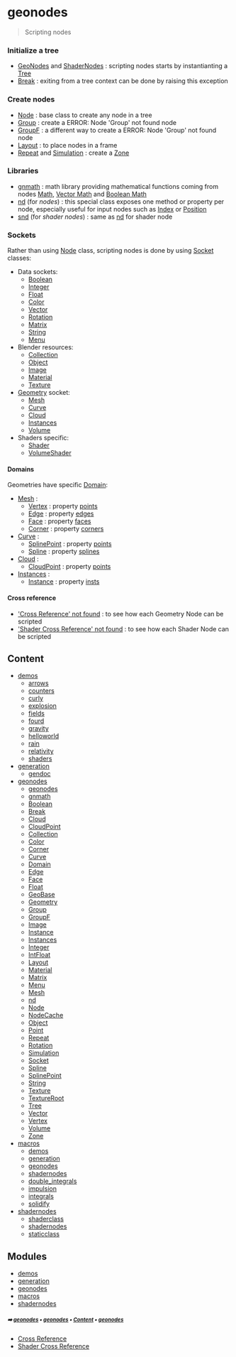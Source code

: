 # geonodes

> Scripting nodes


### Initialize a tree

- [GeoNodes](geono-geono-geonodes.md#geonodes) and [ShaderNodes](macro-shade1-shade1-shadernodes.md#shadernodes) : scripting nodes starts by instantianting a [Tree](geono-tree.md#tree)
- [Break](geono-break.md#break) : exiting from a tree context can be done by raising this exception

### Create nodes

- [Node](geono-node.md#node) : base class to create any node in a tree
- [Group](geono-group.md#group) : create a ERROR: Node 'Group' not found node
- [GroupF](geono-groupf.md#groupf) : a different way to create a ERROR: Node 'Group' not found node
- [Layout](geono-layout.md#layout) : to place nodes in a frame
- [Repeat](geono-repeat.md#repeat) and [Simulation](geono-simulation.md#simulation) : create a [Zone](geono-zone.md#zone)

### Libraries

- [gnmath](geono-gnmat---gnmath.md#gnmath) : math library providing mathematical functions coming from nodes
  [Math](https://docs.blender.org/manual/en/latest/modeling/geometry_nodes/../../editors/texture_node/types/converter/math.html), [Vector Math](https://docs.blender.org/manual/en/latest/modeling/geometry_nodes/utilities/vector/vector_math.html) and [Boolean Math](https://docs.blender.org/manual/en/latest/modeling/geometry_nodes/utilities/math/boolean_math.html)
- [nd](geono-nd.md#nd) (for _nodes_) : this special class exposes one method or property per node,
  especially useful for input nodes such as [Index](https://docs.blender.org/manual/en/latest/modeling/geometry_nodes/geometry/read/input_index.html) or [Position](https://docs.blender.org/manual/en/latest/modeling/geometry_nodes/geometry/read/position.html)
- [snd](macro-shade1-shade1-snd.md#snd) (for _shader nodes_) : same as [nd](geono-nd.md#nd) for shader node

### Sockets

Rather than using [Node](geono-node.md#node) class, scripting nodes is done by using [Socket](geono-socket.md#socket) classes:

- Data sockets:
  - [Boolean](geono-boolean.md#boolean)
  - [Integer](geono-integer.md#integer)
  - [Float](geono-float.md#float)
  - [Color](geono-color.md#color)
  - [Vector](geono-vector.md#vector)
  - [Rotation](geono-rotation.md#rotation)
  - [Matrix](geono-matrix.md#matrix)
  - [String](geono-string.md#string)
  - [Menu](geono-menu.md#menu)
- Blender resources:
  - [Collection](geono-collection.md#collection)
  - [Object](geono-object.md#object)
  - [Image](geono-image.md#image)
  - [Material](geono-material.md#material)
  - [Texture](geono-texture.md#texture)
- [Geometry](geono-geometry.md#geometry) socket:
  - [Mesh](geono-mesh.md#mesh)
  - [Curve](geono-curve.md#curve)
  - [Cloud](geono-cloud.md#cloud)
  - [Instances](geono-instances.md#instances)
  - [Volume](geono-volume.md#volume)
- Shaders specific:
  - [Shader](macro-shade1-shade-shader.md#shader)
  - [VolumeShader](macro-shade1-shade-volumeshader.md#volumeshader)

#### Domains

Geometries have specific [Domain](geono-domain.md#domain):
- [Mesh](geono-mesh.md#mesh) :
  - [Vertex](geono-vertex.md#vertex) : property [points](geono-mesh.md#points)
  - [Edge](geono-edge.md#edge) : property [edges](geono-mesh.md#edges)
  - [Face](geono-face.md#face) : property [faces](geono-mesh.md#faces)
  - [Corner](geono-corner.md#corner) : property [corners](geono-mesh.md#corners)
- [Curve](geono-curve.md#curve) :
  - [SplinePoint](geono-splinepoint.md#splinepoint) : property [points](geono-curve.md#points)
  - [Spline](geono-spline.md#spline) : property [splines](geono-curve.md#splines)
- [Cloud](geono-cloud.md#cloud) :
  - [CloudPoint](geono-cloudpoint.md#cloudpoint) : property [points](geono-cloud.md#points)
- [Instances](geono-instances.md#instances) :
  - [Instance](geono-instance.md#instance) : property [insts](geono-instances.md#insts)

#### Cross reference

- ['Cross Reference' not found]() : to see how each Geometry Node can be scripted
- ['Shader Cross Reference' not found]() : to see how each Shader Node can be scripted

## Content

- [demos](demos---demos.md#demos)
  - [arrows](demos-arrow---arrows.md#arrows)
  - [counters](demos-count---counters.md#counters)
  - [curly](demos-curly---curly.md#curly)
  - [explosion](demos-explo---explosion.md#explosion)
  - [fields](demos-field---fields.md#fields)
  - [fourd](demos-fourd---fourd.md#fourd)
  - [gravity](demos-gravi---gravity.md#gravity)
  - [helloworld](demos-hello---helloworld.md#helloworld)
  - [rain](demos-rain---rain.md#rain)
  - [relativity](demos-relat---relativity.md#relativity)
  - [shaders](demos-shade---shaders.md#shaders)
- [generation](gener---generation.md#generation)
  - [gendoc](gener-gendo---gendoc.md#gendoc)
- [geonodes](geono---geonodes.md#geonodes)
  - [geonodes](geono-geono---geonodes.md#geonodes)
  - [gnmath](geono-gnmat---gnmath.md#gnmath)
  - [Boolean](geono-boolean.md#boolean)
  - [Break](geono-break.md#break)
  - [Cloud](geono-cloud.md#cloud)
  - [CloudPoint](geono-cloudpoint.md#cloudpoint)
  - [Collection](geono-collection.md#collection)
  - [Color](geono-color.md#color)
  - [Corner](geono-corner.md#corner)
  - [Curve](geono-curve.md#curve)
  - [Domain](geono-domain.md#domain)
  - [Edge](geono-edge.md#edge)
  - [Face](geono-face.md#face)
  - [Float](geono-float.md#float)
  - [GeoBase](geono-geobase.md#geobase)
  - [Geometry](geono-geometry.md#geometry)
  - [Group](geono-group.md#group)
  - [GroupF](geono-groupf.md#groupf)
  - [Image](geono-image.md#image)
  - [Instance](geono-instance.md#instance)
  - [Instances](geono-instances.md#instances)
  - [Integer](geono-integer.md#integer)
  - [IntFloat](geono-intfloat.md#intfloat)
  - [Layout](geono-layout.md#layout)
  - [Material](geono-material.md#material)
  - [Matrix](geono-matrix.md#matrix)
  - [Menu](geono-menu.md#menu)
  - [Mesh](geono-mesh.md#mesh)
  - [nd](geono-nd.md#nd)
  - [Node](geono-node.md#node)
  - [NodeCache](geono-nodecache.md#nodecache)
  - [Object](geono-object.md#object)
  - [Point](geono-point.md#point)
  - [Repeat](geono-repeat.md#repeat)
  - [Rotation](geono-rotation.md#rotation)
  - [Simulation](geono-simulation.md#simulation)
  - [Socket](geono-socket.md#socket)
  - [Spline](geono-spline.md#spline)
  - [SplinePoint](geono-splinepoint.md#splinepoint)
  - [String](geono-string.md#string)
  - [Texture](geono-texture.md#texture)
  - [TextureRoot](geono-textureroot.md#textureroot)
  - [Tree](geono-tree.md#tree)
  - [Vector](geono-vector.md#vector)
  - [Vertex](geono-vertex.md#vertex)
  - [Volume](geono-volume.md#volume)
  - [Zone](geono-zone.md#zone)
- [macros](macro---macros.md#macros)
  - [demos](macro-demos---demos.md#demos)
  - [generation](macro-gener---generation.md#generation)
  - [geonodes](macro-geono---geonodes.md#geonodes)
  - [shadernodes](macro-shade1---shadernodes.md#shadernodes)
  - [double_integrals](macro---macros.md#double_integrals)
  - [impulsion](macro---macros.md#impulsion)
  - [integrals](macro---macros.md#integrals)
  - [solidify](macro---macros.md#solidify)
- [shadernodes](shade3---shadernodes.md#shadernodes)
  - [shaderclass](shade3-shade---shaderclass.md#shaderclass)
  - [shadernodes](shade3-shade1---shadernodes.md#shadernodes)
  - [staticclass](shade3-stati---staticclass.md#staticclass)

## Modules



- [demos](demos---demos.md#demos)
- [generation](gener---generation.md#generation)
- [geonodes](geono---geonodes.md#geonodes)
- [macros](macro---macros.md#macros)
- [shadernodes](shade3---shadernodes.md#shadernodes)

##### <sub>:arrow_right: [geonodes](index.md#geonodes) :black_small_square: [geonodes](index.md#geonodes) :black_small_square: [Content](index.md#content) :black_small_square: [geonodes](index.md#geonodes)</sub>

- [Cross Reference](cross_reference.md#cross-reference)
- [Shader Cross Reference](shader_cross_reference.md#shader-cross-reference)